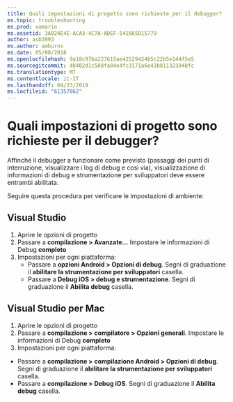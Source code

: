 ```yaml
---
title: Quali impostazioni di progetto sono richieste per il debugger?
ms.topic: troubleshooting
ms.prod: xamarin
ms.assetid: 3A024E4E-ACA3-4C7A-ADEF-541665D15779
author: asb3993
ms.author: amburns
ms.date: 05/08/2018
ms.openlocfilehash: 9a18c97ba227615ae42529424b5c22b5e144f5e5
ms.sourcegitcommit: 4b402d1c508fa84e4fc3171a6e43b811323948fc
ms.translationtype: MT
ms.contentlocale: it-IT
ms.lasthandoff: 04/23/2019
ms.locfileid: "61357862"
---
```

# <a name="what-project-settings-are-required-for-the-debugger"></a>Quali impostazioni di progetto sono richieste per il debugger?

Affinché il debugger a funzionare come previsto (passaggi dei punti di interruzione, visualizzare i log di debug e così via), visualizzazione di informazioni di debug e strumentazione per sviluppatori deve essere entrambi abilitata.

Seguire questa procedura per verificare le impostazioni di ambiente:

## <a name="visual-studio"></a>Visual Studio
1. Aprire le opzioni di progetto
2. Passare a **compilazione > Avanzate...** Impostare le informazioni di Debug **completo**
3. Impostazioni per ogni piattaforma:
   - Passare a **opzioni Android > Opzioni di debug**. Segni di graduazione il **abilitare la strumentazione per sviluppatori** casella.
   - Passare a **Debug iOS > debug e strumentazione**. Segni di graduazione il **Abilita debug** casella.

## <a name="visual-studio-for-mac"></a>Visual Studio per Mac
1. Aprire le opzioni di progetto
2. Passare a **compilazione > compilatore > Opzioni generali**. Impostare le informazioni di Debug **completo**
3. Impostazioni per ogni piattaforma:
  - Passare a **compilazione > compilazione Android > Opzioni di debug**. Segni di graduazione il **abilitare la strumentazione per sviluppatori** casella.
  - Passare a **compilazione > Debug iOS**. Segni di graduazione il **Abilita debug** casella.

